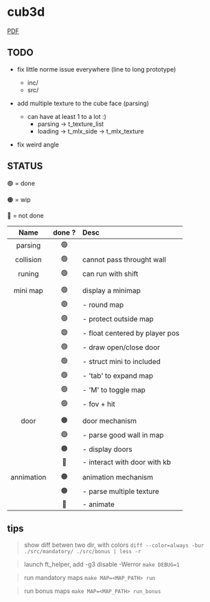 # cub3d

[PDF](https://cdn.intra.42.fr/pdf/pdf/68043/en.subject.pdf)

## TODO

- fix little norme issue everywhere (line to long prototype)
  - inc/
  - src/
- add multiple texture to the cube face (parsing)
  - can have at least 1 to a lot :)
    - parsing -> t_texture_list
    - loading -> t_mlx_side -> t_mlx_texture

- fix weird angle

## STATUS

:green_circle:	= done

:orange_circle:	= wip

:red_circle:	= not done

|Name      |done ?         | Desc                         |
|:--------:|:-------------:|:-----------------------------|
|parsing   |:green_circle: |                              |
|collision |:green_circle: |cannot pass throught wall     |
|runing    |:green_circle: |can run with shift            |
|          |               |                              |
|mini map  |:green_circle: |display a minimap             |
|          |:green_circle: |- round map                   |
|          |:green_circle: |- protect outside map         |
|          |:green_circle: |- float centered by player pos|
|          |:green_circle: |- draw open/close door        |
|          |:green_circle: |- struct mini to included     |
|          |:green_circle: |- 'tab' to expand map         |
|          |:green_circle: |- 'M' to toggle map           |
|          |:green_circle: |- fov + hit                   |
|          |               |                              |
|door      |:orange_circle:|door mechanism                |
|          |:green_circle: |- parse good wall in map      |
|          |:orange_circle:|- display doors               |
|          |:red_circle:   |- interact with door with kb  |
|          |               |                              |
|annimation|:orange_circle:|animation mechanism           |
|          |:orange_circle:|- parse multiple texture      |
|          |:red_circle:   |- animate                     |

## tips

> show diff betwen two dir, with colors
`diff --color=always -bur ./src/mandatory/ ./src/bonus | less -r`

> launch ft_helper, add -g3 disable -Werror
`make DEBUG=1`

> run mandatory maps
`make MAP=<MAP_PATH> run`

> run bonus maps
`make MAP=<MAP_PATH> run_bonus`
